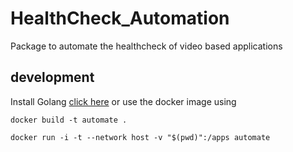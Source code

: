 # HealthCheck_Automation

Package to automate the healthcheck of video based applications

## development

Install Golang [click here](https://golang.org/doc/install) or use the docker image using

`docker build -t automate .`

`docker run -i -t --network host -v "$(pwd)":/apps automate`